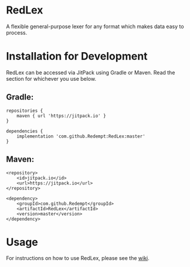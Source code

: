 # RedLex
A flexible general-purpose lexer for any format which makes data easy to process.

# Installation for Development

RedLex can be accessed via JitPack using Gradle or Maven. Read the section for whichever you use below.

## Gradle:

```		
repositories {
	maven { url 'https://jitpack.io' }
}

```

```
dependencies {
	implementation 'com.github.Redempt:RedLex:master'
}
```

## Maven:

```
<repository>
	<id>jitpack.io</id>
	<url>https://jitpack.io</url>
</repository>
```

```
<dependency>
	<groupId>com.github.Redempt</groupId>
	<artifactId>RedLex</artifactId>
	<version>master</version>
</dependency>
```

# Usage

For instructions on how to use RedLex, please see the [wiki](https://github.com/Redempt/RedLex/wiki).
